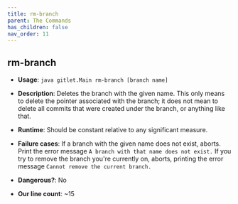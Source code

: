```yaml
---
title: rm-branch
parent: The Commands
has_children: false
nav_order: 11
---
```


## rm-branch

- __Usage__: `java gitlet.Main rm-branch [branch name]`

- __Description__: Deletes the branch with the given name. This only
  means to delete the pointer associated with the branch; it does not
  mean to delete all commits that were created under the branch, or
  anything like that.

- __Runtime__: Should be constant relative to any significant measure.

- __Failure cases__: If a branch with the given name does not exist,
  aborts. Print the error message `A branch with that name does not
  exist.` If you try to remove the branch you're currently on, aborts,
  printing the error message `Cannot remove the current branch.`

- __Dangerous?__: No

- __Our line count__: ~15
